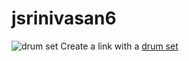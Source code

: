 # jsrinivasan6
![drum set](https://media.sweetwater.com/api/i/q-82__ha-91e1f1e8a643563c__hmac-47474c387f4198883a2f1410db4d912c6e5578d6/images/items/750/EXX728DBC-33-large.jpg)
Create a link with a [drum set](https://media.sweetwater.com/api/i/q-82__ha-91e1f1e8a643563c__hmac-47474c387f4198883a2f1410db4d912c6e5578d6/images/items/750/EXX728DBC-33-large.jpg)
